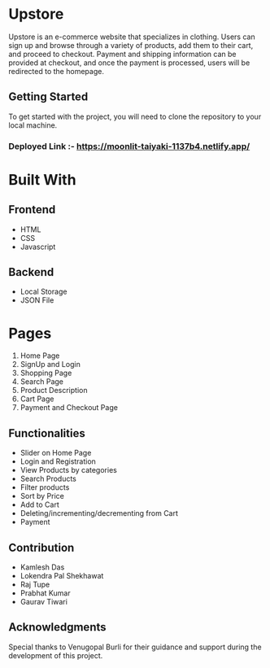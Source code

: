 
# Upstore

Upstore is an e-commerce website that specializes in clothing. Users can sign up and browse through a variety of products, add them to their cart, and proceed to checkout. Payment and shipping information can be provided at checkout, and once the payment is processed, users will be redirected to the homepage.

## Getting Started
To get started with the project, you will need to clone the repository to your local machine. 

### Deployed Link :- https://moonlit-taiyaki-1137b4.netlify.app/

# Built With

## Frontend
- HTML
- CSS
- Javascript

## Backend
- Local Storage
- JSON File

# Pages
1. Home Page
2. SignUp and Login
3. Shopping Page
4. Search Page
5. Product Description
6. Cart Page
7. Payment and Checkout Page

## Functionalities
- Slider on Home Page
- Login and Registration 
- View Products by categories
- Search Products
- Filter products
- Sort by Price
- Add to Cart
- Deleting/incrementing/decrementing from Cart
- Payment


## Contribution

- Kamlesh Das
- Lokendra Pal Shekhawat 
- Raj Tupe
- Prabhat Kumar
- Gaurav Tiwari

## Acknowledgments

Special thanks to Venugopal Burli for their guidance and support during the development of this project.
